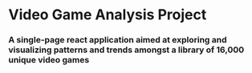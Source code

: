 # Video Game Analysis Project

### A single-page react application aimed at exploring and visualizing patterns and trends amongst a library of 16,000 unique video games